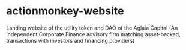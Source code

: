 # actionmonkey-website
Landing website of the utility token and DAO of the Aglaia Capital (An independent Corporate Finance advisory firm matching asset-backed, transactions with investors and financing providers)

